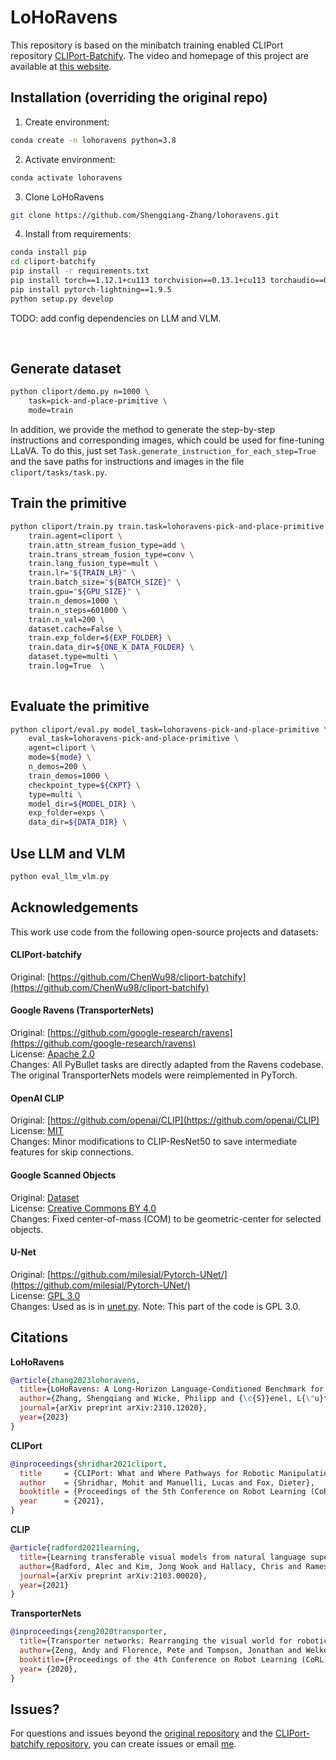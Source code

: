 # LoHoRavens

This repository is based on the minibatch training enabled CLIPort
repository [CLIPort-Batchify](https://github.com/ChenWu98/cliport-batchify).
The video and homepage of this project are available at [this website](https://cisnlp.github.io/lohoravens-webpage/).

## Installation (overriding the original repo)

1. Create environment:

```bash
conda create -n lohoravens python=3.8
```

2. Activate environment:

```bash
conda activate lohoravens
```

3. Clone LoHoRavens

```bash
git clone https://github.com/Shengqiang-Zhang/lohoravens.git
```

4. Install from requirements:

```bash
conda install pip
cd cliport-batchify
pip install -r requirements.txt
pip install torch==1.12.1+cu113 torchvision==0.13.1+cu113 torchaudio==0.12.1 --extra-index-url https://download.pytorch.org/whl/cu113
pip install pytorch-lightning==1.9.5
python setup.py develop
```

TODO: add config dependencies on LLM and VLM.

<br>

## Generate dataset

```bash
python cliport/demo.py n=1000 \
    task=pick-and-place-primitive \
    mode=train
```

In addition, we provide the method to generate the step-by-step instructions and corresponding images,
which could be used for fine-tuning LLaVA.
To do this, just set `Task.generate_instruction_for_each_step=True` and the save paths for instructions and images
in the file `cliport/tasks/task.py`.

## Train the primitive

```bash
python cliport/train.py train.task=lohoravens-pick-and-place-primitive \
    train.agent=cliport \
    train.attn_stream_fusion_type=add \
    train.trans_stream_fusion_type=conv \
    train.lang_fusion_type=mult \
    train.lr="${TRAIN_LR}" \
    train.batch_size="${BATCH_SIZE}" \
    train.gpu="${GPU_SIZE}" \
    train.n_demos=1000 \
    train.n_steps=601000 \
    train.n_val=200 \
    dataset.cache=False \
    train.exp_folder=${EXP_FOLDER} \
    train.data_dir=${ONE_K_DATA_FOLDER} \
    dataset.type=multi \
    train.log=True  \
    
```

## Evaluate the primitive

```bash
python cliport/eval.py model_task=lohoravens-pick-and-place-primitive \
    eval_task=lohoravens-pick-and-place-primitive \
    agent=cliport \
    mode=${mode} \
    n_demos=200 \
    train_demos=1000 \
    checkpoint_type=${CKPT} \
    type=multi \
    model_dir=${MODEL_DIR} \
    exp_folder=exps \
    data_dir=${DATA_DIR} \

```

## Use LLM and VLM

```bash
python eval_llm_vlm.py
```

## Acknowledgements

This work use code from the following open-source projects and datasets:

#### CLIPort-batchify

Original: [https://github.com/ChenWu98/cliport-batchify](https://github.com/ChenWu98/cliport-batchify)

#### Google Ravens (TransporterNets)

Original:  [https://github.com/google-research/ravens](https://github.com/google-research/ravens)  
License: [Apache 2.0](https://github.com/google-research/ravens/blob/master/LICENSE)    
Changes: All PyBullet tasks are directly adapted from the Ravens codebase. The original TransporterNets models were
reimplemented in PyTorch.

#### OpenAI CLIP

Original: [https://github.com/openai/CLIP](https://github.com/openai/CLIP)  
License: [MIT](https://github.com/openai/CLIP/blob/main/LICENSE)  
Changes: Minor modifications to CLIP-ResNet50 to save intermediate features for skip connections.

#### Google Scanned Objects

Original: [Dataset](https://app.ignitionrobotics.org/GoogleResearch/fuel/collections/Google%20Scanned%20Objects)  
License: [Creative Commons BY 4.0](https://creativecommons.org/licenses/by/4.0/)  
Changes: Fixed center-of-mass (COM) to be geometric-center for selected objects.

#### U-Net

Original: [https://github.com/milesial/Pytorch-UNet/](https://github.com/milesial/Pytorch-UNet/)  
License: [GPL 3.0](https://github.com/milesial/Pytorch-UNet/)  
Changes: Used as is in [unet.py](cliport/models/core/unet.py). Note: This part of the code is GPL 3.0.

## Citations

**LoHoRavens**

```bibtex
@article{zhang2023lohoravens,
  title={LoHoRavens: A Long-Horizon Language-Conditioned Benchmark for Robotic Tabletop Manipulation},
  author={Zhang, Shengqiang and Wicke, Philipp and {\c{S}}enel, L{\"u}tfi Kerem and Figueredo, Luis and Naceri, Abdeldjallil and Haddadin, Sami and Plank, Barbara and Sch{\"u}tze, Hinrich},
  journal={arXiv preprint arXiv:2310.12020},
  year={2023}
}
```

**CLIPort**

```bibtex
@inproceedings{shridhar2021cliport,
  title     = {CLIPort: What and Where Pathways for Robotic Manipulation},
  author    = {Shridhar, Mohit and Manuelli, Lucas and Fox, Dieter},
  booktitle = {Proceedings of the 5th Conference on Robot Learning (CoRL)},
  year      = {2021},
}
```

**CLIP**

```bibtex
@article{radford2021learning,
  title={Learning transferable visual models from natural language supervision},
  author={Radford, Alec and Kim, Jong Wook and Hallacy, Chris and Ramesh, Aditya and Goh, Gabriel and Agarwal, Sandhini and Sastry, Girish and Askell, Amanda and Mishkin, Pamela and Clark, Jack and others},
  journal={arXiv preprint arXiv:2103.00020},
  year={2021}
}
```

**TransporterNets**

```bibtex
@inproceedings{zeng2020transporter,
  title={Transporter networks: Rearranging the visual world for robotic manipulation},
  author={Zeng, Andy and Florence, Pete and Tompson, Jonathan and Welker, Stefan and Chien, Jonathan and Attarian, Maria and Armstrong, Travis and Krasin, Ivan and Duong, Dan and Sindhwani, Vikas and others},
  booktitle={Proceedings of the 4th Conference on Robot Learning (CoRL)},
  year= {2020},
}
```

## Issues?

For questions and issues beyond the [original repository](https://github.com/cliport/cliport) and
the [CLIPort-batchify repository](https://github.com/ChenWu98/cliport-batchify), you can create
issues or email [me](https://github.com/Shengqiang-Zhang).